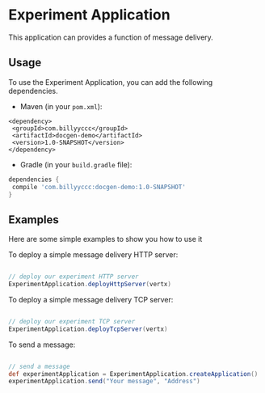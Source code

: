 # Experiment Application

This application can provides a function of message delivery.

## Usage

To use the Experiment Application, you can add the following dependencies.

* Maven (in your `pom.xml`):

```
<dependency>
 <groupId>com.billyyccc</groupId>
 <artifactId>docgen-demo</artifactId>
 <version>1.0-SNAPSHOT</version>
</dependency>
```

* Gradle (in your `build.gradle` file):

```groovy
dependencies {
 compile 'com.billyyccc:docgen-demo:1.0-SNAPSHOT'
}
```

## Examples

Here are some simple examples to show you how to use it

To deploy a simple message delivery HTTP server:

```groovy

// deploy our experiment HTTP server
ExperimentApplication.deployHttpServer(vertx)

```

To deploy a simple message delivery TCP server:

```groovy

// deploy our experiment TCP server
ExperimentApplication.deployTcpServer(vertx)

```

To send a message:

```groovy

// send a message
def experimentApplication = ExperimentApplication.createApplication()
experimentApplication.send("Your message", "Address")

```